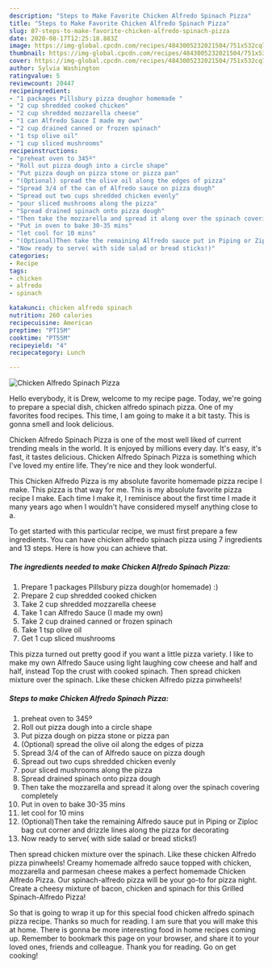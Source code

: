 ```yaml
---
description: "Steps to Make Favorite Chicken Alfredo Spinach Pizza"
title: "Steps to Make Favorite Chicken Alfredo Spinach Pizza"
slug: 87-steps-to-make-favorite-chicken-alfredo-spinach-pizza
date: 2020-08-17T12:25:18.883Z
image: https://img-global.cpcdn.com/recipes/4843005232021504/751x532cq70/chicken-alfredo-spinach-pizza-recipe-main-photo.jpg
thumbnail: https://img-global.cpcdn.com/recipes/4843005232021504/751x532cq70/chicken-alfredo-spinach-pizza-recipe-main-photo.jpg
cover: https://img-global.cpcdn.com/recipes/4843005232021504/751x532cq70/chicken-alfredo-spinach-pizza-recipe-main-photo.jpg
author: Sylvia Washington
ratingvalue: 5
reviewcount: 20447
recipeingredient:
- "1 packages Pillsbury pizza doughor homemade "
- "2 cup shredded cooked chicken"
- "2 cup shredded mozzarella cheese"
- "1 can Alfredo Sauce I made my own"
- "2 cup drained canned or frozen spinach"
- "1 tsp olive oil"
- "1 cup sliced mushrooms"
recipeinstructions:
- "preheat oven to 345º"
- "Roll out pizza dough into a circle shape"
- "Put pizza dough on pizza stone or pizza pan"
- "(Optional) spread the olive oil along the edges of pizza"
- "Spread 3/4 of the can of Alfredo sauce on pizza dough"
- "Spread out two cups shredded chicken evenly"
- "pour sliced mushrooms along the pizza"
- "Spread drained spinach onto pizza dough"
- "Then take the mozzarella and spread it along over the spinach covering completely"
- "Put in oven to bake 30-35 mins"
- "let cool for 10 mins"
- "(Optional)Then take the remaining Alfredo sauce put in Piping or Ziploc bag cut corner and drizzle lines along the pizza for decorating"
- "Now ready to serve( with side salad or bread sticks!)"
categories:
- Recipe
tags:
- chicken
- alfredo
- spinach

katakunci: chicken alfredo spinach 
nutrition: 260 calories
recipecuisine: American
preptime: "PT15M"
cooktime: "PT55M"
recipeyield: "4"
recipecategory: Lunch

---
```



![Chicken Alfredo Spinach Pizza](https://img-global.cpcdn.com/recipes/4843005232021504/751x532cq70/chicken-alfredo-spinach-pizza-recipe-main-photo.jpg)

Hello everybody, it is Drew, welcome to my recipe page. Today, we're going to prepare a special dish, chicken alfredo spinach pizza. One of my favorites food recipes. This time, I am going to make it a bit tasty. This is gonna smell and look delicious.

Chicken Alfredo Spinach Pizza is one of the most well liked of current trending meals in the world. It is enjoyed by millions every day. It's easy, it's fast, it tastes delicious. Chicken Alfredo Spinach Pizza is something which I've loved my entire life. They're nice and they look wonderful.

This Chicken Alfredo Pizza is my absolute favorite homemade pizza recipe I make. This pizza is that way for me. This is my absolute favorite pizza recipe I make. Each time I make it, I reminisce about the first time I made it many years ago when I wouldn&#39;t have considered myself anything close to a.


To get started with this particular recipe, we must first prepare a few ingredients. You can have chicken alfredo spinach pizza using 7 ingredients and 13 steps. Here is how you can achieve that.

<!--inarticleads1-->

##### The ingredients needed to make Chicken Alfredo Spinach Pizza:

1. Prepare 1 packages Pillsbury pizza dough(or homemade) :)
1. Prepare 2 cup shredded cooked chicken
1. Take 2 cup shredded mozzarella cheese
1. Take 1 can Alfredo Sauce (I made my own)
1. Take 2 cup drained canned or frozen spinach
1. Take 1 tsp olive oil
1. Get 1 cup sliced mushrooms


This pizza turned out pretty good if you want a little pizza variety. I like to make my own Alfredo Sauce using light laughing cow cheese and half and half, instead Top the crust with cooked spinach. Then spread chicken mixture over the spinach. Like these chicken Alfredo pizza pinwheels! 

<!--inarticleads2-->

##### Steps to make Chicken Alfredo Spinach Pizza:

1. preheat oven to 345º
1. Roll out pizza dough into a circle shape
1. Put pizza dough on pizza stone or pizza pan
1. (Optional) spread the olive oil along the edges of pizza
1. Spread 3/4 of the can of Alfredo sauce on pizza dough
1. Spread out two cups shredded chicken evenly
1. pour sliced mushrooms along the pizza
1. Spread drained spinach onto pizza dough
1. Then take the mozzarella and spread it along over the spinach covering completely
1. Put in oven to bake 30-35 mins
1. let cool for 10 mins
1. (Optional)Then take the remaining Alfredo sauce put in Piping or Ziploc bag cut corner and drizzle lines along the pizza for decorating
1. Now ready to serve( with side salad or bread sticks!)


Then spread chicken mixture over the spinach. Like these chicken Alfredo pizza pinwheels! Creamy homemade alfredo sauce topped with chicken, mozzarella and parmesan cheese makes a perfect homemade Chicken Alfredo Pizza. Our spinach-alfredo pizza will be your go-to for pizza night. Create a cheesy mixture of bacon, chicken and spinach for this Grilled Spinach-Alfredo Pizza! 

So that is going to wrap it up for this special food chicken alfredo spinach pizza recipe. Thanks so much for reading. I am sure that you will make this at home. There is gonna be more interesting food in home recipes coming up. Remember to bookmark this page on your browser, and share it to your loved ones, friends and colleague. Thank you for reading. Go on get cooking!
